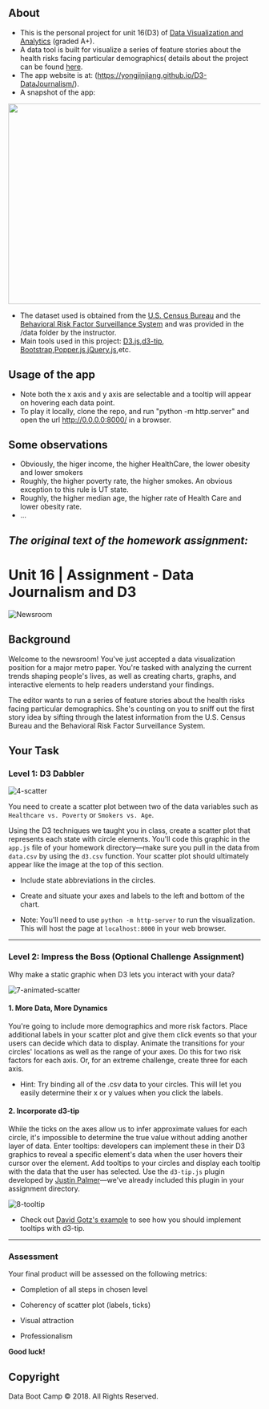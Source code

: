 ## About
   - This is the personal project for unit 16(D3) of [Data Visualization and Analytics](https://bootcamp.umn.edu/data/landing%20full/) (graded A+).
   - A data tool is built for visualize a series of feature stories about the health risks facing particular demographics( details about the project can be found [here](#the-original-text-of-the-homework-assignment). 
   - The app website is at: (https://yongjinjiang.github.io/D3-DataJournalism/).
   - A snapshot of the app:
<img src="./Images/d3.png " width="600" height="400">
 
   - The dataset used is obtained from the [U.S. Census Bureau](https://www.census.gov/) and the [Behavioral Risk Factor Surveillance System](https://www.cdc.gov/brfss/index.html) and was provided in the /data folder by the instructor.
   - Main tools used in this project: [D3.js](https://d3js.org/),[d3-tip](https://github.com/Caged/d3-tip), [Bootstrap](https://getbootstrap.com/),[Popper.js](https://popper.js.org/),[jQuery.js](https://jquery.com/),etc.

## Usage of the app
   - Note both the x axis and y axis are selectable and a tooltip will appear on hovering each data point. 
   - To play it locally, clone the repo, and run "python -m http.server" and open the url http://0.0.0.0:8000/ in a browser.
   
## Some observations
   - Obviously, the higer income, the higher HealthCare, the lower obesity and lower smokers
   - Roughly, the higher poverty rate, the higher smokes. An obvious exception to this rule is UT state.
   - Roughly, the higher median age, the higher rate of Health Care and lower obesity rate.
   - ...

## **_The original text of the homework assignment:_**  
# Unit 16 | Assignment - Data Journalism and D3

![Newsroom](https://media.giphy.com/media/v2xIous7mnEYg/giphy.gif)

## Background

Welcome to the newsroom! You've just accepted a data visualization position for a major metro paper. You're tasked with analyzing the current trends shaping people's lives, as well as creating charts, graphs, and interactive elements to help readers understand your findings.

The editor wants to run a series of feature stories about the health risks facing particular demographics. She's counting on you to sniff out the first story idea by sifting through the latest information from the U.S. Census Bureau and the Behavioral Risk Factor Surveillance System.

## Your Task

### Level 1: D3 Dabbler

![4-scatter](Images/4-scatter.jpg)

You need to create a scatter plot between two of the data variables such as `Healthcare vs. Poverty` or `Smokers vs. Age`.

Using the D3 techniques we taught you in class, create a scatter plot that represents each state with circle elements. You'll code this graphic in the `app.js` file of your homework directory—make sure you pull in the data from `data.csv` by using the `d3.csv` function. Your scatter plot should ultimately appear like the image at the top of this section.

* Include state abbreviations in the circles.

* Create and situate your axes and labels to the left and bottom of the chart.

* Note: You'll need to use `python -m http-server` to run the visualization. This will host the page at `localhost:8000` in your web browser.

- - -

### Level 2: Impress the Boss (Optional Challenge Assignment)

Why make a static graphic when D3 lets you interact with your data?

![7-animated-scatter](Images/7-animated-scatter.gif)

#### 1. More Data, More Dynamics

You're going to include more demographics and more risk factors. Place additional labels in your scatter plot and give them click events so that your users can decide which data to display. Animate the transitions for your circles' locations as well as the range of your axes. Do this for two risk factors for each axis. Or, for an extreme challenge, create three for each axis.

* Hint: Try binding all of the .csv data to your circles. This will let you easily determine their x or y values when you click the labels.

#### 2. Incorporate d3-tip

While the ticks on the axes allow us to infer approximate values for each circle, it's impossible to determine the true value without adding another layer of data. Enter tooltips: developers can implement these in their D3 graphics to reveal a specific element's data when the user hovers their cursor over the element. Add tooltips to your circles and display each tooltip with the data that the user has selected. Use the `d3-tip.js` plugin developed by [Justin Palmer](https://github.com/Caged)—we've already included this plugin in your assignment directory.

![8-tooltip](Images/8-tooltip.gif)

* Check out [David Gotz's example](https://bl.ocks.org/davegotz/bd54b56723c154d25eedde6504d30ad7) to see how you should implement tooltips with d3-tip.

- - -

### Assessment

Your final product will be assessed on the following metrics:

* Completion of all steps in chosen level

* Coherency of scatter plot (labels, ticks)

* Visual attraction

* Professionalism

**Good luck!**

## Copyright

Data Boot Camp © 2018. All Rights Reserved.
